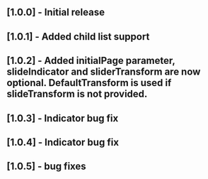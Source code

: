## [1.0.0] - Initial release
## [1.0.1] - Added child list support
## [1.0.2] - Added initialPage parameter, slideIndicator and sliderTransform are now optional. DefaultTransform is used if slideTransform is not provided.
## [1.0.3] - Indicator bug fix
## [1.0.4] - Indicator bug fix
## [1.0.5] - bug fixes

